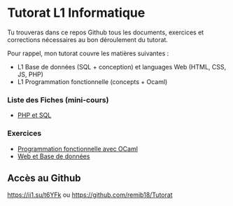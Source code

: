 # Tutorat L1 Informatique
 
Tu trouveras dans ce repos Github tous les documents, exercices et corrections nécessaires au bon déroulement du tutorat.

Pour rappel, mon tutorat couvre les matières suivantes :
- L1 Base de données (SQL + conception) et languages Web (HTML, CSS, JS, PHP)
- L1 Programmation fonctionnelle (concepts + Ocaml)

### Liste des Fiches (mini-cours)

- [PHP et SQL](./Fiches/README.md)

### Exercices

- [Programmation fonctionnelle avec OCaml](./Programmation%20Fonctionnelle/sujets.md)
- [Web et Base de données](./Web%20%26%20BDD/sujets.md)

## Accès au Github
https://ii1.su/t6YFk ou https://github.com/remib18/Tutorat
